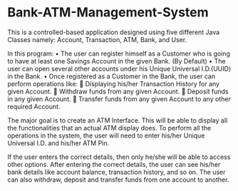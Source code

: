# Bank-ATM-Management-System

This is a controlled-based application designed using five different Java Classes namely:
Account, Transaction, ATM, Bank, and User. 

In this program:
• The user can register himself as a Customer who is going to have at least one Savings Account in the given Bank. (By Default)
• The user can open several other accounts under his Unique Universal I.D.(UUID) in the Bank.
• Once registered as a Customer in the Bank, the user can perform operations like:
        Displaying his/her Transaction History for any given Account.
        Withdraw funds from any given Account.
        Deposit funds in any given Account.
        Transfer funds from any given Account to any other required Account.
       

The major goal is to create an ATM Interface. This will be able to display all the functionalities that an actual ATM display does. To perform all the operations in the system, the user will need to enter his/her Unique Universal I.D. and his/her ATM Pin. 


If the user enters the correct details, then only he/she will be able to access other options. After entering the correct details, the user can see his/her bank details like account balance, transaction history, and so on. The user can also withdraw, deposit and transfer funds from one account to another.
